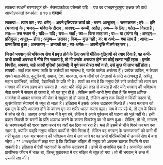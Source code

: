 

त्यक्त्वा स्वधर्मं चरणाश्बुजं हरे- र्भजन्नपक्वोऽथ पतेत्ततो यदि । यत्र क्व वाभद्रमभूदमुष्य ङ्क्षक को वार्थ आप्तोऽभजतां स्वधर्मत: ॥ १७॥ **शब्दार्थ** 

**त्यक्त्वा—** **त्याग कर** **; स्व-धर्मम्—** **अपने वृत्तिपरक कार्य को** **; चरण-अश्बुजम्—** **चरणकमल** **; हरे:—** **हरि (भगवान्) के** **;** **भजन्—** **भक्ति के दौरान** **; अपक्व:—** **कच्ची, अप्रौढ** **; अथ—** **के लिए** **; पतेत्—** **गिरता है** **; तत:—** **उस स्थान से** **; यदि—** **यदि** **; यत्र—** **जहाँ** **; क्व—** **किस तरह का** **; वा—** **या (व्यंग्य से)** **; अभद्रम्—** **प्रतिकूल** **; अभूत्—** **होगा** **; अमुष्य—** **उसका** **;** **किम्—** **कुछ नहीं** **; क: वा अर्थ:—** **क्या लाभ है** **; आप्त:—** **प्राप्त किया हुआ** **; अभजताम्—** **अभक्तों का** **; स्व-धर्मत:—** **अपनी वृत्ति में लगे रह कर।** **.** 

**जिसने भगवान् की भक्तिमय सेवा में प्रवृत्त होने के लिए अपनी भौतिक वृति्तयों को** **त्याग दिया है, वह कभी-कभी कच्ची अवस्था में नीचे गिर सकता है, तो भी उसके** **असफल होने का कोई खतरा नहीं रहता। इसके विपरीत, अभक्त, चाहे अपनी वृत्तियों** **(कर्तव्यों) में पूर्ण रूप से रत क्यों न हो, उसे कुछ भी लाभ नहीं होता।** **तात्पर्य** : जहाँ तक मानव जाति के कर्तव्यों का सश्बन्ध है, उसके कर्तव्य असंलय हैं। प्रत्येक व्यक्ति, न केवल अपने माता-पिता, कुटुश्बियों, समाज, देश, मानवता, अन्य जीवों एवं देवताओं के प्रति कर्तव्यबद्ध है, अपितु महान दार्शनिकों, कवियों, वैज्ञानिकों के प्रति भी है। शाषों का मत है कि मनुष्य ऐसे सारे कर्तव्यों को त्याग कर भगवान् की शरण ग्रहण कर सकता है। अत: यदि कोई इस तरह से करता है और यदि भगवान् की भक्तिमय सेवा करने में सफल हो जाता है, तो यह शुभ ही है। लेकिन कभी-कभी ऐसा होता है कि मनुष्य क्षणिक भावावेश में आकर भगवान् की सेवा में समॢपत तो हो जाता है, लेकिन अन्त तक किसी न किसी कारण से, कुसंगतिवश सेवामार्ग से च्युत हो जाता है। इतिहास में इसके अनेक उदाहरण मिलते हैं। भरत महाराज को एक मृग के प्रति आसक्त होने के कारण मृग का शरीर धारण करना पड़ा। जब वे मर रहे थे, तो मृग के विषय में सोच रहे थे। अतएव अगले जन्म में वे मृग बने, लेकिन वे अपने पूर्वजन्म की घटना को भूले नहीं थे। इसी प्रकार शिवजी के चरणों के प्रति अपराध करने के कारण चित्रकेतु का भी पतन हुआ। लेकिन, तो भी, भगवान् के चरणकमलों की शरण ग्रहण करने पर यहाँ बल दिया जा रहा है। भले ही इसमें से नीचे गिरने का भय बना रहता है, क्योंकि यद्यपि मनुष्य भकि्त कार्यों से नीचे गिरता है, लेकिन वह भगवान् के चरणकमलों को कभी भी नहीं भूलता। एक बार भगवान् की भक्तिमय सेवा में लग जाने पर वह सभी परिस्थितियों में उनकी सेवा में बना रहेगा। ** *भगवद्गीता* में कहा गया है कि किञ्चित भकि्त भी मनुष्य को अत्यन्त घातक स्थिति से बचा सकती है। इतिहास में ऐसी घटनाओं के अनेक उदाहरण हैं। इनमें से अजामिल एक है। अजामिल अपने प्रारश्भिक जीवन में भक्त था, किन्तु युवावस्था में वह भकि्त से च्युत हो गया। तो भी भगवान् ने अन्त में उसकी रक्षा की। 